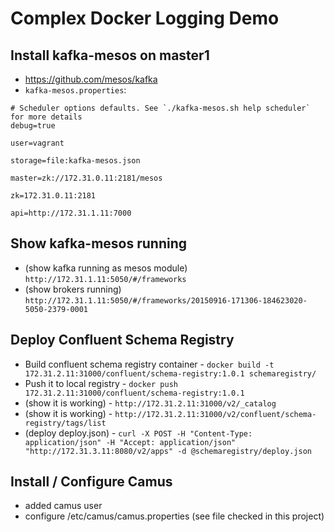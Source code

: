 # Complex Docker Logging Demo

## Install kafka-mesos on master1
* https://github.com/mesos/kafka
* `kafka-mesos.properties`:

```
# Scheduler options defaults. See `./kafka-mesos.sh help scheduler` for more details
debug=true

user=vagrant

storage=file:kafka-mesos.json

master=zk://172.31.0.11:2181/mesos

zk=172.31.0.11:2181

api=http://172.31.1.11:7000
```

## Show kafka-mesos running
* (show kafka running as mesos module) `http://172.31.1.11:5050/#/frameworks`
* (show brokers running) `http://172.31.1.11:5050/#/frameworks/20150916-171306-184623020-5050-2379-0001`

## Deploy Confluent Schema Registry

* Build confluent schema registry container - `docker build -t 172.31.2.11:31000/confluent/schema-registry:1.0.1 schemaregistry/`
* Push it to local registry - `docker push 172.31.2.11:31000/confluent/schema-registry:1.0.1`
* (show it is working) - `http://172.31.2.11:31000/v2/_catalog`
* (show it is working) - `http://172.31.2.11:31000/v2/confluent/schema-registry/tags/list`
* (deploy deploy.json) - `curl -X POST -H "Content-Type: application/json" -H "Accept: application/json" "http://172.31.3.11:8080/v2/apps" -d @schemaregistry/deploy.json`

## Install / Configure Camus
* added camus user
* configure /etc/camus/camus.properties (see file checked in this project)

